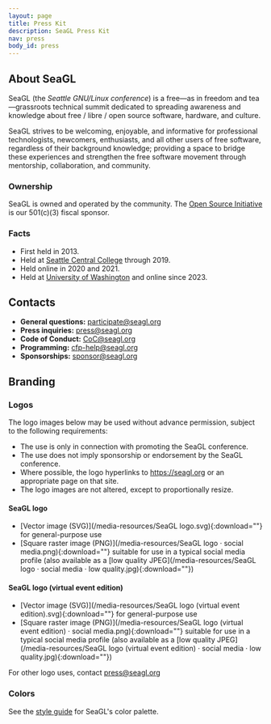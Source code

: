 ```yaml
---
layout: page
title: Press Kit
description: SeaGL Press Kit
nav: press
body_id: press
---
```


<div class="row"><div class="col-md-8" markdown="1">

## About SeaGL

SeaGL (the *Seattle GNU/Linux conference*) is a free—as in freedom and tea—grassroots technical summit dedicated to spreading awareness and knowledge about free / libre / open source software, hardware, and culture.

SeaGL strives to be welcoming, enjoyable, and informative for professional technologists, newcomers, enthusiasts, and all other users of free software, regardless of their background knowledge; providing a space to bridge these experiences and strengthen the free software movement through mentorship, collaboration, and community.

### Ownership

SeaGL is owned and operated by the community.
The [Open Source Initiative] is our 501(c)(3) fiscal sponsor.

### Facts

  - First held in 2013.
  - Held at [Seattle Central College] through 2019.
  - Held online in 2020 and 2021.
  - Held at [University of Washington] and online since 2023.

</div><div class="col-md-4" markdown="1">

## Contacts

  - **General questions:** <participate@seagl.org>
  - **Press inquiries:** <press@seagl.org>
  - **Code of Conduct:** <CoC@seagl.org>
  - **Programming:** <cfp-help@seagl.org>
  - **Sponsorships:** <sponsor@seagl.org>

</div></div>

## Branding

### Logos

The logo images below may be used without advance permission, subject to the following requirements:

  - The use is only in connection with promoting the SeaGL conference.
  - The use does not imply sponsorship or endorsement by the SeaGL conference.
  - Where possible, the logo hyperlinks to https://seagl.org or an appropriate page on that site.
  - The logo images are not altered, except to proportionally resize.

#### SeaGL logo

  - [Vector image (SVG)](/media-resources/SeaGL logo.svg){:download=""} for general-purpose use
  - [Square raster image (PNG)](/media-resources/SeaGL logo · social media.png){:download=""} suitable for use in a typical social media profile (also available as a [low quality JPEG](/media-resources/SeaGL logo · social media · low quality.jpg){:download=""})

#### SeaGL logo (virtual event edition)

  - [Vector image (SVG)](/media-resources/SeaGL logo (virtual event edition).svg){:download=""} for general-purpose use
  - [Square raster image (PNG)](/media-resources/SeaGL logo (virtual event edition) · social media.png){:download=""} suitable for use in a typical social media profile (also available as a [low quality JPEG](/media-resources/SeaGL logo (virtual event edition) · social media · low quality.jpg){:download=""})

For other logo uses, contact <a href="mailto:press@seagl.org">press@seagl.org</a>

### Colors

See the [style guide](/style_guide#ColorPalette) for SeaGL's color palette.


[Open Source Initiative]: https://opensource.org/
[Seattle Central College]: https://seattlecentral.edu/
[University of Washington]: https://www.washington.edu/

